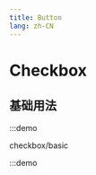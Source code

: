 ```yaml
---
title: Button
lang: zh-CN
---
```


# Checkbox

<script setup>
const demos = import.meta.globEager('../../../demos/bole-design/checkbox/*/*.vue')
</script>

## 基础用法

:::demo

checkbox/basic

:::demo
